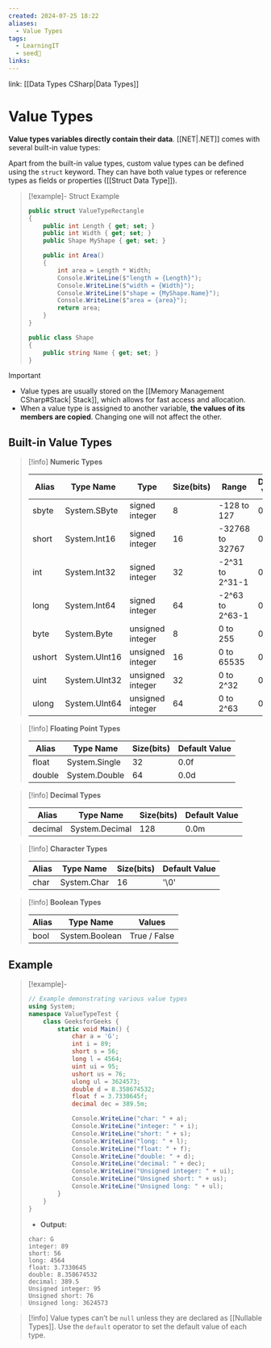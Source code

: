 ```yaml
---
created: 2024-07-25 18:22
aliases:
  - Value Types
tags:
  - LearningIT
  - seed🌱
links:
---
```


link: [[Data Types CSharp|Data Types]]

# Value Types

**Value types variables directly contain their data**. [[NET|.NET]] comes with several built-in value types:

Apart from the built-in value types, custom value types can be defined using the `struct` keyword. They can have both value types or reference types as fields or properties ([[Struct Data Type]]).

> [!example]- Struct Example
> ```csharp
> public struct ValueTypeRectangle
> {
>     public int Length { get; set; }
>     public int Width { get; set; }
>     public Shape MyShape { get; set; }
> 
>     public int Area()
>     {
>         int area = Length * Width;
>         Console.WriteLine($"length = {Length}");
>         Console.WriteLine($"width = {Width}");
>         Console.WriteLine($"shape = {MyShape.Name}");
>         Console.WriteLine($"area = {area}");
>         return area;
>     }
> }
> 
> public class Shape
> {
>     public string Name { get; set; }
> }
> ```

> [!important]
> - Value types are usually stored on the [[Memory Management CSharp#Stack| Stack]], which allows for fast access and allocation.
> - When a value type is assigned to another variable, **the values of its members are copied**. Changing one will not affect the other.

## Built-in Value Types

> [!info] **Numeric Types**
> 
> | Alias  | Type Name     | Type              | Size(bits) | Range           | Default Value |
> | ------ | ------------- | ----------------- | ---------- | --------------- | ------------- |
> | sbyte  | System.SByte  | signed integer    | 8          | -128 to 127     | 0             |
> | short  | System.Int16  | signed integer    | 16         | -32768 to 32767 | 0             |
> | int    | System.Int32  | signed integer    | 32         | -2^31 to 2^31-1 | 0             |
> | long   | System.Int64  | signed integer    | 64         | -2^63 to 2^63-1 | 0L            |
> | byte   | System.Byte   | unsigned integer  | 8          | 0 to 255        | 0             |
> | ushort | System.UInt16 | unsigned integer  | 16         | 0 to 65535      | 0             |
> | uint   | System.UInt32 | unsigned integer  | 32         | 0 to 2^32       | 0             |
> | ulong  | System.UInt64 | unsigned integer  | 64         | 0 to 2^63       | 0             |

> [!info] **Floating Point Types**
> 
> | Alias  | Type Name     | Size(bits) | Default Value |
> | ------ | ------------- | ---------- | ------------- |
> | float  | System.Single | 32         | 0.0f          |
> | double | System.Double | 64         | 0.0d          |

> [!info] **Decimal Types**
> 
> | Alias   | Type Name      | Size(bits) | Default Value |
> | ------- | -------------- | ---------- | ------------- |
> | decimal | System.Decimal | 128        | 0.0m          |

> [!info] **Character Types**
> 
> | Alias   | Type Name      | Size(bits) | Default Value |
> | ------- | -------------- | ---------- | ------------- |
> | char    | System.Char    | 16         | '\0'          |

> [!info] **Boolean Types**
> 
> | Alias | Type Name      | Values       |
> | ----- | -------------- | ------------ |
> | bool  | System.Boolean | True / False |

## Example

> [!example]-
> ```csharp
> // Example demonstrating various value types
> using System;
> namespace ValueTypeTest {
>     class GeeksforGeeks {
>         static void Main() {
>             char a = 'G';
>             int i = 89;
>             short s = 56;
>             long l = 4564;
>             uint ui = 95;
>             ushort us = 76;
>             ulong ul = 3624573;
>             double d = 8.358674532;
>             float f = 3.7330645f;
>             decimal dec = 389.5m;
> 
>             Console.WriteLine("char: " + a);
>             Console.WriteLine("integer: " + i);
>             Console.WriteLine("short: " + s);
>             Console.WriteLine("long: " + l);
>             Console.WriteLine("float: " + f);
>             Console.WriteLine("double: " + d);
>             Console.WriteLine("decimal: " + dec);
>             Console.WriteLine("Unsigned integer: " + ui);
>             Console.WriteLine("Unsigned short: " + us);
>             Console.WriteLine("Unsigned long: " + ul);
>         }
>     }
> }
> ```
> - **Output:**
> ```
> char: G
> integer: 89
> short: 56
> long: 4564
> float: 3.7330645
> double: 8.358674532
> decimal: 389.5
> Unsigned integer: 95
> Unsigned short: 76
> Unsigned long: 3624573
> ```

> [!info]
> Value types can’t be `null` unless they are declared as [[Nullable Types]]. Use the `default` operator to set the default value of each type.

